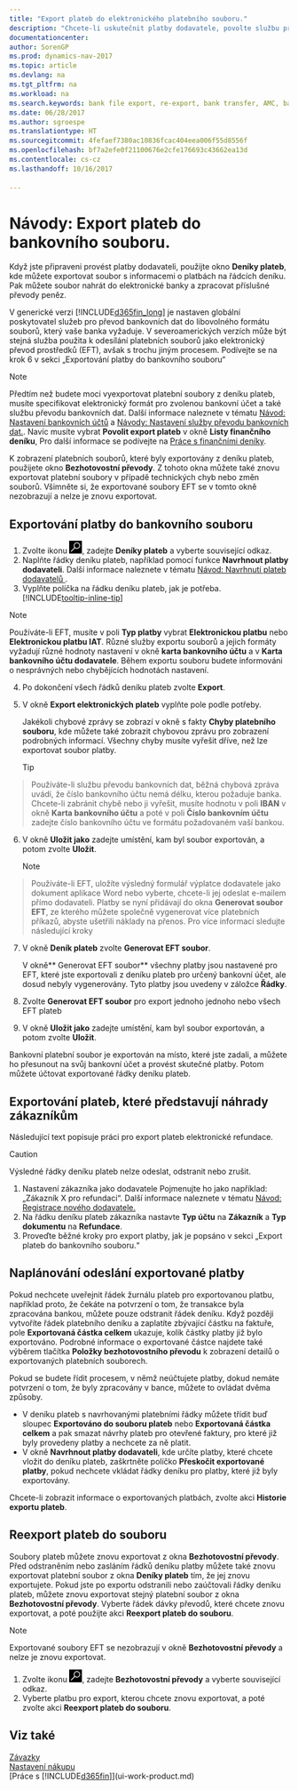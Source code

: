 ```yaml
---
title: "Export plateb do elektronického platebního souboru."
description: "Chcete-li uskutečnit platby dodavatele, povolte službu převodu bankovních dat, export bankovních souborů a nahrajte soubory do vašeho elektronického bankovnictví k uskutečnění převodu peněz."
documentationcenter: 
author: SorenGP
ms.prod: dynamics-nav-2017
ms.topic: article
ms.devlang: na
ms.tgt_pltfrm: na
ms.workload: na
ms.search.keywords: bank file export, re-export, bank transfer, AMC, bank data conversion service, funds transfer
ms.date: 06/28/2017
ms.author: sgroespe
ms.translationtype: HT
ms.sourcegitcommit: 4fefaef7380ac10836fcac404eea006f55d8556f
ms.openlocfilehash: bf7a2efe0f21100676e2cfe176693c43662ea13d
ms.contentlocale: cs-cz
ms.lasthandoff: 10/16/2017

---
```

# <a name="how-to-export-payments-to-a-bank-file"></a>Návody: Export plateb do bankovního souboru.
Když jste připraveni provést platby dodavateli, použijte okno **Deníky plateb**, kde můžete exportovat soubor s informacemi o platbách na řádcích deníku. Pak můžete soubor nahrát do elektronické banky a zpracovat příslušné převody peněz.

V generické verzi [!INCLUDE[d365fin_long](includes/d365fin_long_md.md)] je nastaven globální poskytovatel služeb pro převod bankovních dat do libovolného formátu souborů, který vaše banka vyžaduje. V severoamerických verzích může být stejná služba použita k odesílání platebních souborů jako elektronický převod prostředků (EFT), avšak s trochu jiným procesem. Podívejte se na krok 6 v sekci „Exportování platby do bankovního souboru“    

> [!NOTE]  
>   Předtím než budete moci vyexportovat platební soubory z deníku plateb, musíte specifikovat elektronický formát pro zvolenou bankovní účet a také službu převodu bankovních dat. Další informace naleznete v tématu [Návod: Nastavení bankovních účtů](bank-how-setup-bank-accounts.md) a [Návody:  Nastavení služby převodu bankovních dat.](bank-how-setup-bank-data-conversion-service.md). Navíc musíte vybrat **Povolit export plateb** v okně **Listy finančního deníku**, Pro další informace se podívejte na [Práce s finančními deníky](ui-work-general-journals.md).  

K zobrazení platebních souborů, které byly exportovány z deníku plateb, použijete okno **Bezhotovostní převody**. Z tohoto okna můžete také znovu exportovat platební soubory v případě technických chyb nebo změn souborů. Všimněte si, že exportované soubory EFT se v tomto okně nezobrazují a nelze je znovu exportovat.  

## <a name="to-export-payments-to-a-bank-file"></a>Exportování platby do bankovního souboru
1. Zvolte ikonu ![Vyhledat stránku nebo sestavu](media/ui-search/search_small.png "Ikona Vyhledat stránku nebo sestavu"), zadejte **Deníky plateb** a vyberte související odkaz.
2. Naplňte řádky deníku plateb, například pomocí funkce **Navrhnout platby dodavateli**. Další informace naleznete v tématu [Návod: Navrhnutí plateb dodavatelů ](payables-how-suggest-vendor-payments.md).
3. Vyplňte políčka na řádku deníku plateb, jak je potřeba. [!INCLUDE[tooltip-inline-tip](includes/tooltip-inline-tip_md.md)]

> [!NOTE]  
>   Používáte-li EFT, musíte v poli **Typ platby** vybrat **Elektronickou platbu** nebo **Elektronickou platbu IAT**. Různé služby exportu souborů a jejich formáty vyžadují různé hodnoty nastavení v okně **karta bankovního účtu** a v **Karta bankovního účtu dodavatele**. Během exportu souboru budete informováni o nesprávných nebo chybějících hodnotách nastavení.

4. Po dokončení všech řádků deníku plateb zvolte **Export**.
5. V okně **Export elektronických plateb** vyplňte pole podle potřeby.

    Jakékoli chybové zprávy se zobrazí v okně s fakty **Chyby platebního souboru**, kde můžete také zobrazit chybovou zprávu pro zobrazení podrobných informací. Všechny chyby musíte vyřešit dříve, než lze exportovat soubor platby.

    > [!TIP]  
>   Používáte-li službu převodu bankovních dat, běžná chybová zpráva uvádí, že číslo bankovního účtu nemá délku, kterou požaduje banka. Chcete-li zabránit chybě nebo ji vyřešit, musíte hodnotu v poli **IBAN** v okně **Karta bankovního účtu** a poté v poli **Číslo bankovním účtu** zadejte číslo bankovního účtu ve formátu požadovaném vaší bankou.

6. V okně **Uložit jako** zadejte umístění, kam byl soubor exportován, a potom zvolte **Uložit**.

    > [!NOTE]  
>   Používáte-li EFT, uložíte výsledný formulář výplatce dodavatele jako dokument aplikace Word nebo vyberte, chcete-li jej odeslat e-mailem přímo dodavateli. Platby se nyní přidávají do okna **Generovat soubor EFT**, ze kterého můžete společně vygenerovat více platebních příkazů, abyste ušetřili náklady na přenos. Pro více informací sledujte následující kroky
7. V okně **Deník plateb** zvolte **Generovat EFT soubor**.

    V okně** Generovat EFT soubor** všechny platby jsou nastavené pro EFT, které jste exportovali z deníku plateb pro určený bankovní účet, ale dosud nebyly vygenerovány. Tyto platby jsou uvedeny v záložce **Řádky**.
8. Zvolte **Generovat EFT soubor** pro export jednoho jednoho nebo všech EFT plateb
9. V okně **Uložit jako** zadejte umístění, kam byl soubor exportován, a potom zvolte **Uložit**.

Bankovní platební soubor je exportován na místo, které jste zadali, a můžete ho přesunout na svůj bankovní účet a provést skutečné platby. Potom můžete účtovat exportované řádky deníku plateb.

## <a name="to-export-payments-that-represent-customer-refunds"></a>Exportování plateb, které představují náhrady zákazníkům
Následující text popisuje práci pro export plateb elektronické refundace.

> [!CAUTION]  
>   Výsledné řádky deníku plateb nelze odeslat, odstranit nebo zrušit.
1. Nastavení zákazníka jako dodavatele Pojmenujte ho jako například: „Zákazník X pro refundaci“. Další informace naleznete v tématu [Návod: Registrace nového dodavatele.](purchasing-how-register-new-vendors.md)
2. Na řádku deníku plateb zákazníka nastavte **Typ účtu** na **Zákazník** a **Typ dokumentu** na **Refundace**.
3. Proveďte běžné kroky pro export platby, jak je popsáno v sekci „Export plateb do bankovního souboru.“

## <a name="to-plan-when-to-post-exported-payments"></a>Naplánování odeslání exportované platby
Pokud nechcete uveřejnit řádek žurnálu plateb pro exportovanou platbu, například proto, že čekáte na potvrzení o tom, že transakce byla zpracována bankou, můžete pouze odstranit řádek deníku. Když později vytvoříte řádek platebního deníku a zaplatíte zbývající částku na faktuře, pole **Exportovaná částka celkem** ukazuje, kolik částky platby již bylo exportováno. Podrobné informace o exportované částce najdete také výběrem tlačítka **Položky bezhotovostního převodu** k zobrazení detailů o exportovaných platebních souborech.

Pokud se budete řídit procesem, v němž neúčtujete platby, dokud nemáte potvrzení o tom, že byly zpracovány v bance, můžete to ovládat dvěma způsoby.

* V deníku plateb s navrhovanými platebními řádky můžete třídit buď sloupec **Exportováno do souboru plateb** nebo **Exportovaná částka celkem** a pak smazat návrhy plateb pro otevřené faktury, pro které již byly provedeny platby a nechcete za ně platit.
* V okně **Navrhnout platby dodavateli**, kde určíte platby, které chcete vložit do deníku plateb, zaškrtněte políčko **Přeskočit exportované platby**, pokud nechcete vkládat řádky deníku pro platby, které již byly exportovány.

Chcete-li zobrazit informace o exportovaných platbách, zvolte akci **Historie exportu plateb**.

## <a name="to-re-export-payments-to-a-bank-file"></a>Reexport plateb do souboru
Soubory plateb můžete znovu exportovat z okna **Bezhotovostní převody**. Před odstraněním nebo zasláním řádků deníku platby můžete také znovu exportovat platební soubor z okna **Deníky plateb** tím, že jej znovu exportujete. Pokud jste po exportu odstranili nebo zaúčtovali řádky deníku plateb, můžete znovu exportovat stejný platební soubor z okna **Bezhotovostní převody**. Vyberte řádek dávky převodů, které chcete znovu exportovat, a poté použijte akci **Reexport plateb do souboru**.

> [!NOTE]  
>   Exportované soubory EFT se nezobrazují v okně **Bezhotovostní převody** a nelze je znovu exportovat.

1. Zvolte ikonu ![Vyhledat stránku nebo sestavu](media/ui-search/search_small.png "Ikona Vyhledat stránku nebo sestavu"), zadejte **Bezhotovostní převody** a vyberte související odkaz.
2. Vyberte platbu pro export, kterou chcete znovu exportovat, a poté zvolte akci **Reexport plateb do souboru**.

## <a name="see-also"></a>Viz také
[Závazky](payables-manage-payables.md)  
[Nastavení nákupu](purchasing-setup-purchasing.md)  
[Práce s [!INCLUDE[d365fin](includes/d365fin_md.md)]](ui-work-product.md)

## 

